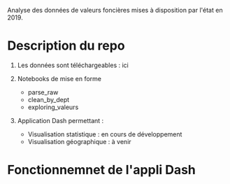Analyse des données de valeurs foncières mises à disposition par l'état en 2019.

# Description du repo

1. Les données sont téléchargeables : ici

2. Notebooks de mise en forme
    - parse_raw
    - clean_by_dept
    - exploring_valeurs
    
3. Application Dash permettant :
    - Visualisation statistique : en cours de développement
    - Visualisation géographique : à venir
    
    

# Fonctionnemnet de l'appli Dash